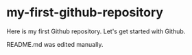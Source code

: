 # my-first-github-repository
Here is my first Github repository. Let's get started with Github.

README.md was edited manually.
